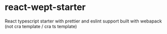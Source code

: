 # react-wept-starter
React typescript starter with prettier and eslint support built with webapack (not cra template / cra ts template)
